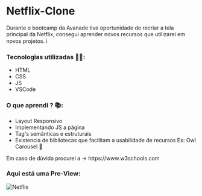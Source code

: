 # Netflix-Clone

Durante o bootcamp da Avanade tive oportunidade de recriar a tela principal da Netflix, consegui aprender novos recursos que utilizarei em novos projetos. ℹ️

### Tecnologias utilizadas 👨‍💻:
- HTML
- CSS
- JS
- VSCode

### O que aprendi ? 📚:
- Layout Responsivo 
- Implementando JS a página
- Tag's semânticas e estruturais
- Existencia de bibliotecas que facilitam a usabilidade de recursos Ex: Owl Carousel 🎠

<p text-decoration="none"> Em caso de dúvida procurei a -> https://www.w3schools.com </p> 

### Aqui está uma Pre-View:
![Netflix](https://user-images.githubusercontent.com/59569208/111883597-67efc580-89cd-11eb-8990-fbd399ca5f67.jpg)
